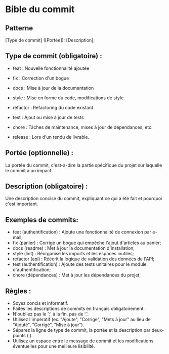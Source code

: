 # Bible du commit

## Patterne
[Type de commit] ([Portée]): [Description];

## Type de commit (obligatoire) :

- feat : Nouvelle fonctionnalité ajoutée
- fix : Correction d'un bogue
- docs : Mise à jour de la documentation
- style : Mise en forme du code, modifications de style
- refactor : Refactoring du code existant
- test : Ajout ou mise à jour de tests
- chore : Tâches de maintenance, mises à jour de dépendances, etc.


- release : Lors d'un rendu de livrable.

## Portée (optionnelle) :
La portée du commit, c'est-à-dire la partie spécifique du projet sur laquelle le commit a un impact.

## Description (obligatoire) :
Une description concise du commit, expliquant ce qui a été fait et pourquoi c'est important.

##  Exemples de commits:
- feat (authentification) : Ajoute une fonctionnalité de connexion par e-mail;
- fix (panier) : Corrige un bogue qui empêche l'ajout d'articles au panier;
- docs (readme) : Met à jour la documentation d'installation;
- style (lint) : Réorganise les imports et les espaces inutiles;
- refactor (api) : Réécrit la logique de validation des données de l'API;
- test (authentification) : Ajoute des tests unitaires pour le module d'authentification;
- chore (dépendances) : Met à jour les dépendances du projet;

## Règles :
- Soyez concis et informatif.
- Faites les descriptions de commits en français obligatoirement.
- N'oubliez pas le ';' à la fin, pas de '.'.
- Utilisez l'impératif (ex. "Ajoute", "Corrige", "Mets à jour" au lieu de "Ajouté", "Corrigé", "Mise à jour").
- Séparez la ligne de type de commit, la portée et la description par deux-points (:).
- Utilisez un espace entre le message de commit et les modifications éventuelles pour une meilleure lisibilité.